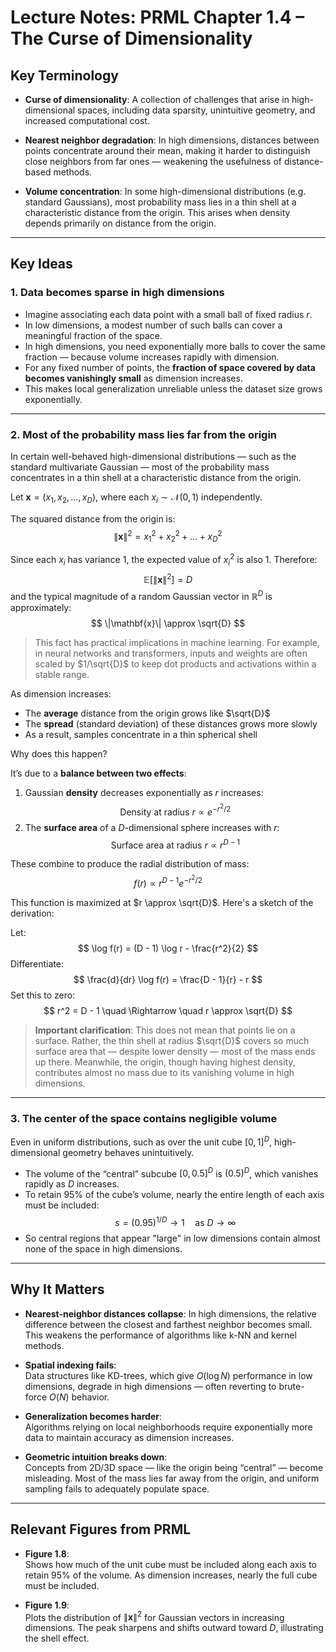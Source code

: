 # Lecture Notes: PRML Chapter 1.4 – The Curse of Dimensionality

## Key Terminology

- **Curse of dimensionality**: A collection of challenges that arise in high-dimensional spaces, including data sparsity, unintuitive geometry, and increased computational cost.

- **Nearest neighbor degradation**: In high dimensions, distances between points concentrate around their mean, making it harder to distinguish close neighbors from far ones — weakening the usefulness of distance-based methods.

- **Volume concentration**: In some high-dimensional distributions (e.g. standard Gaussians), most probability mass lies in a thin shell at a characteristic distance from the origin. This arises when density depends primarily on distance from the origin.

---

## Key Ideas

### 1. Data becomes sparse in high dimensions

- Imagine associating each data point with a small ball of fixed radius $r$.
- In low dimensions, a modest number of such balls can cover a meaningful fraction of the space.
- In high dimensions, you need exponentially more balls to cover the same fraction — because volume increases rapidly with dimension.
- For any fixed number of points, the **fraction of space covered by data becomes vanishingly small** as dimension increases.
- This makes local generalization unreliable unless the dataset size grows exponentially.

---

### 2. Most of the probability mass lies far from the origin

In certain well-behaved high-dimensional distributions — such as the standard multivariate Gaussian — most of the probability mass concentrates in a thin shell at a characteristic distance from the origin.

Let $\mathbf{x} = (x_1, x_2, \dots, x_D)$, where each $x_i \sim \mathcal{N}(0, 1)$ independently.

The squared distance from the origin is:
$$
\|\mathbf{x}\|^2 = x_1^2 + x_2^2 + \dots + x_D^2
$$

Since each $x_i$ has variance 1, the expected value of $x_i^2$ is also 1. Therefore:
$$
\mathbb{E}[\|\mathbf{x}\|^2] = D
$$
and the typical magnitude of a random Gaussian vector in $\mathbb{R}^D$ is approximately:
$$
\|\mathbf{x}\| \approx \sqrt{D}
$$

> This fact has practical implications in machine learning.
> For example, in neural networks and transformers, inputs and weights are often scaled by $1/\sqrt{D}$ to keep dot products and activations within a stable range.

As dimension increases:
- The **average** distance from the origin grows like $\sqrt{D}$
- The **spread** (standard deviation) of these distances grows more slowly
- As a result, samples concentrate in a thin spherical shell

Why does this happen?

It’s due to a **balance between two effects**:
1. Gaussian **density** decreases exponentially as $r$ increases:
   $$
   \text{Density at radius } r \propto e^{-r^2/2}
   $$
2. The **surface area** of a $D$-dimensional sphere increases with $r$:
   $$
   \text{Surface area at radius } r \propto r^{D - 1}
   $$

These combine to produce the radial distribution of mass:
$$
f(r) \propto r^{D - 1} e^{-r^2/2}
$$

This function is maximized at $r \approx \sqrt{D}$. Here's a sketch of the derivation:

Let:
$$
\log f(r) = (D - 1) \log r - \frac{r^2}{2}
$$
Differentiate:
$$
\frac{d}{dr} \log f(r) = \frac{D - 1}{r} - r
$$
Set this to zero:
$$
r^2 = D - 1 \quad \Rightarrow \quad r \approx \sqrt{D}
$$

> **Important clarification**: This does not mean that points lie on a surface.
> Rather, the thin shell at radius $\sqrt{D}$ covers so much surface area that — despite lower density — most of the mass ends up there.
> Meanwhile, the origin, though having highest density, contributes almost no mass due to its vanishing volume in high dimensions.

---

### 3. The center of the space contains negligible volume

Even in uniform distributions, such as over the unit cube $[0,1]^D$, high-dimensional geometry behaves unintuitively.

- The volume of the “central” subcube $[0, 0.5]^D$ is $(0.5)^D$, which vanishes rapidly as $D$ increases.
- To retain 95% of the cube’s volume, nearly the entire length of each axis must be included:
  $$
  s = (0.95)^{1/D} \to 1 \quad \text{as } D \to \infty
  $$
- So central regions that appear "large" in low dimensions contain almost none of the space in high dimensions.

---

## Why It Matters

- **Nearest-neighbor distances collapse**: In high dimensions, the relative difference between the closest and farthest neighbor becomes small. This weakens the performance of algorithms like k-NN and kernel methods.

- **Spatial indexing fails**:  
  Data structures like KD-trees, which give $O(\log N)$ performance in low dimensions, degrade in high dimensions — often reverting to brute-force $O(N)$ behavior.

- **Generalization becomes harder**:  
  Algorithms relying on local neighborhoods require exponentially more data to maintain accuracy as dimension increases.

- **Geometric intuition breaks down**:  
  Concepts from 2D/3D space — like the origin being “central” — become misleading. Most of the mass lies far away from the origin, and uniform sampling fails to adequately populate space.

---

## Relevant Figures from PRML

- **Figure 1.8**:  
  Shows how much of the unit cube must be included along each axis to retain 95% of the volume. As dimension increases, nearly the full cube must be included.

- **Figure 1.9**:  
  Plots the distribution of $\|\mathbf{x}\|^2$ for Gaussian vectors in increasing dimensions. The peak sharpens and shifts outward toward $D$, illustrating the shell effect.
